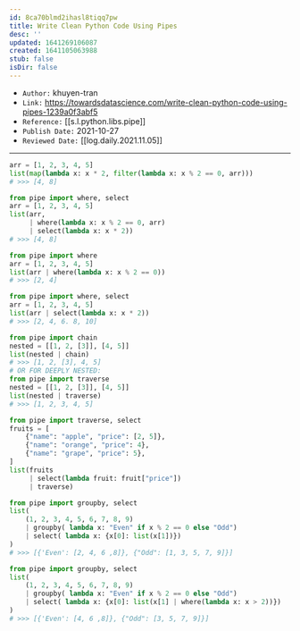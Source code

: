 ```yaml
---
id: 8ca70blmd2ihasl8tiqq7pw
title: Write Clean Python Code Using Pipes
desc: ''
updated: 1641269106087
created: 1641105063988
stub: false
isDir: false
---
```


- `Author:` khuyen-tran
- `Link:` <https://towardsdatascience.com/write-clean-python-code-using-pipes-1239a0f3abf5>
- `Reference:` [[s.l.python.libs.pipe]]
- `Publish Date:` 2021-10-27
- `Reviewed Date:` [[log.daily.2021.11.05]]

---

```python
arr = [1, 2, 3, 4, 5]
list(map(lambda x: x * 2, filter(lambda x: x % 2 == 0, arr)))
# >>> [4, 8]
```

```python
from pipe import where, select
arr = [1, 2, 3, 4, 5]
list(arr,
	 | where(lambda x: x % 2 == 0, arr)
	 | select(lambda x: x * 2))
# >>> [4, 8]
```

```python
from pipe import where
arr = [1, 2, 3, 4, 5]
list(arr | where(lambda x: x % 2 == 0))
# >>> [2, 4]
```

```python
from pipe import where, select
arr = [1, 2, 3, 4, 5]
list(arr | select(lambda x: x * 2))
# >>> [2, 4, 6. 8, 10]
```

```python
from pipe import chain
nested = [[1, 2, [3]], [4, 5]]
list(nested | chain)
# >>> [1, 2, [3], 4, 5]
# OR FOR DEEPLY NESTED:
from pipe import traverse
nested = [[1, 2, [3]], [4, 5]]
list(nested | traverse)
# >>> [1, 2, 3, 4, 5]
```

```python
from pipe import traverse, select
fruits = [
	{"name": "apple", "price": [2, 5]},
	{"name": "orange", "price": 4},
	{"name": "grape", "price": 5},
]
list(fruits
	 | select(lambda fruit: fruit["price"])
	 | traverse)
```

```python
from pipe import groupby, select 
list( 
	(1, 2, 3, 4, 5, 6, 7, 8, 9)
	| groupby( lambda x: "Even" if x % 2 == 0 else "Odd") 
	| select( lambda x: {x[0]: list(x[1])})
)
# >>> [{'Even': [2, 4, 6 ,8]}, {"Odd": [1, 3, 5, 7, 9]}]
```

```python
from pipe import groupby, select 
list( 
	(1, 2, 3, 4, 5, 6, 7, 8, 9)
	| groupby( lambda x: "Even" if x % 2 == 0 else "Odd") 
	| select( lambda x: {x[0]: list(x[1] | where(lambda x: x > 2))})
)
# >>> [{'Even': [4, 6 ,8]}, {"Odd": [3, 5, 7, 9]}]
```

